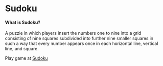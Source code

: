 # Sudoku
#### What is Sudoku?
A puzzle in which players insert the numbers one to nine into a grid consisting of nine squares subdivided into further nine smaller squares in such a way that every number appears once in each horizontal line, vertical line, and square.

Play game at [Sudoku](https://adarsh-anand.github.io/Sudoku/)
